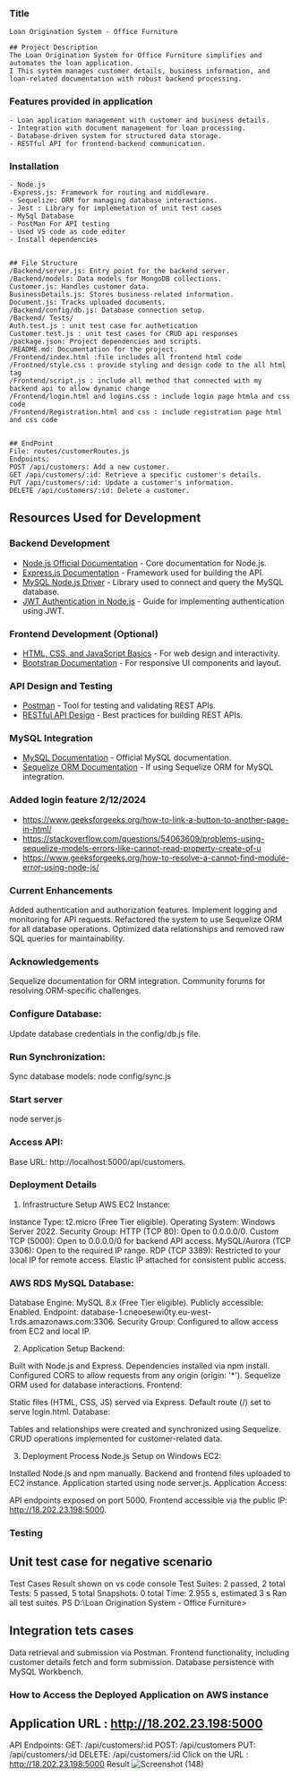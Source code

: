 ### Title
    Loan Origination System - Office Furniture

    ## Project Description
    The Loan Origination System for Office Furniture simplifies and automates the loan application.
    I This system manages customer details, business information, and loan-related documentation with robust backend processing.

### Features provided in application
    - Loan application management with customer and business details.
    - Integration with document management for loan processing.
    - Database-driven system for structured data storage.
    - RESTful API for frontend-backend communication.
### Installation
    - Node.js 
    -Express.js: Framework for routing and middleware.
    - Sequelize: ORM for managing database interactions.
    - Jest : Library for implemetation of unit test cases
    - MySql Database
    - PostMan For API testing
    - Used VS code as code editer
    - Install dependencies
    

    ## File Structure
    /Backend/server.js: Entry point for the backend server.
    /Backend/models: Data models for MongoDB collections.
    Customer.js: Handles customer data.
    BusinessDetails.js: Stores business-related information.
    Document.js: Tracks uploaded documents.
    /Backend/config/db.js: Database connection setup.
    /Backend/ Tests/ 
    Auth.test.js : unit test case for authetication
    Customer.test.js : unit test cases for CRUD api responses 
    /package.json: Project dependencies and scripts.
    /README.md: Documentation for the project.
    /Frontend/index.html :file includes all frontend html code
    /Frontned/style.css : provide styling and design code to the all html tag
    /Frontend/script.js : include all method that connected with my backend api to allow dynamic change
    /Frontend/login.html and logins.css : include login page htmla and css code
    /Frontend/Registration.html and css : include registration page html and css code
    

    ## EndPoint
    File: routes/customerRoutes.js
    Endpoints:
    POST /api/customers: Add a new customer.
    GET /api/customers/:id: Retrieve a specific customer's details.
    PUT /api/customers/:id: Update a customer's information.
    DELETE /api/customers/:id: Delete a customer.

## Resources Used for Development

### Backend Development
- [Node.js Official Documentation](https://nodejs.org/en/docs/) - Core documentation for Node.js.
- [Express.js Documentation](https://expressjs.com/en/starter/installing.html) - Framework used for building the API.
- [MySQL Node.js Driver](https://www.npmjs.com/package/mysql) - Library used to connect and query the MySQL database.
- [JWT Authentication in Node.js](https://www.digitalocean.com/community/tutorials/nodejs-jwt-expressjs) - Guide for implementing authentication using JWT.

### Frontend Development (Optional)
- [HTML, CSS, and JavaScript Basics](https://developer.mozilla.org/en-US/docs/Web) - For web design and interactivity.
- [Bootstrap Documentation](https://getbootstrap.com/) - For responsive UI components and layout.

### API Design and Testing
- [Postman](https://www.postman.com/) - Tool for testing and validating REST APIs.
- [RESTful API Design](https://restfulapi.net/) - Best practices for building REST APIs.

### MySQL Integration
- [MySQL Documentation](https://dev.mysql.com/doc/refman/8.0/en/) - Official MySQL documentation.
- [Sequelize ORM Documentation](https://sequelize.org/) - If using Sequelize ORM for MySQL integration.
### Added login feature 2/12/2024
- https://www.geeksforgeeks.org/how-to-link-a-button-to-another-page-in-html/
- https://stackoverflow.com/questions/54063609/problems-using-sequelize-models-errors-like-cannot-read-property-create-of-u
- https://www.geeksforgeeks.org/how-to-resolve-a-cannot-find-module-error-using-node-js/

### Current Enhancements
Added authentication and authorization features.
Implement logging and monitoring for API requests.
Refactored the system to use Sequelize ORM for all database operations.
Optimized data relationships and removed raw SQL queries for maintainability.
### Acknowledgements
Sequelize documentation for ORM integration.
Community forums for resolving ORM-specific challenges.

### Configure Database:
Update database credentials in the config/db.js file.

### Run Synchronization:
Sync database models:
node config/sync.js

### Start server 
node server.js 
### Access API:

Base URL: http://localhost:5000/api/customers.

### Deployment Details

1. Infrastructure Setup
AWS EC2 Instance:

Instance Type: t2.micro (Free Tier eligible).
Operating System: Windows Server 2022.
Security Group:
HTTP (TCP 80): Open to 0.0.0.0/0.
Custom TCP (5000): Open to 0.0.0.0/0 for backend API access.
MySQL/Aurora (TCP 3306): Open to the required IP range.
RDP (TCP 3389): Restricted to your local IP for remote access.
Elastic IP attached for consistent public access.
### AWS RDS MySQL Database:

Database Engine: MySQL 8.x (Free Tier eligible).
Publicly accessible: Enabled.
Endpoint: database-1.cneoesewi0ty.eu-west-1.rds.amazonaws.com:3306.
Security Group: Configured to allow access from EC2 and local IP.


2. Application Setup
Backend:

Built with Node.js and Express.
Dependencies installed via npm install.
Configured CORS to allow requests from any origin (origin: '*').
Sequelize ORM used for database interactions.
Frontend:

Static files (HTML, CSS, JS) served via Express.
Default route (/) set to serve login.html.
Database:

Tables and relationships were created and synchronized using Sequelize.
CRUD operations implemented for customer-related data.

3. Deployment Process
Node.js Setup on Windows EC2:

Installed Node.js and npm manually.
Backend and frontend files uploaded to EC2 instance.
Application started using node server.js.
Application Access:

API endpoints exposed on port 5000.
Frontend accessible via the public IP: http://18.202.23.198:5000.

### Testing
## Unit test case for negative scenario
Test Cases Result shown on vs code console
Test Suites: 2 passed, 2 total                                                                          
Tests:       5 passed, 5 total
Snapshots:   0 total
Time:        2.955 s, estimated 3 s
Ran all test suites.
PS D:\Loan Origination System - Office Furniture> 
## Integration tets cases 
Data retrieval and submission via Postman.
Frontend functionality, including customer details fetch and form submission.
Database persistence with MySQL Workbench.


### How to Access the Deployed Application on AWS instance 
## Application URL : http://18.202.23.198:5000
API Endpoints:
GET: /api/customers/:id
POST: /api/customers
PUT: /api/customers/:id
DELETE: /api/customers/:id
Click on the URL :  http://18.202.23.198:5000
Result
![Screenshot (148)](https://github.com/user-attachments/assets/88990653-c2f0-46d6-a116-be301b5869d6)

